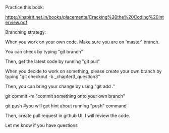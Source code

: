 Practice this book:

https://inspirit.net.in/books/placements/Cracking%20the%20Coding%20Interview.pdf

Branching strategy:

When you work on your own code. Make sure you are on 'master' branch.

You can check by typing "git branch"

Then, get the latest code by running "git pull"

When you decide to work on something, please create your own branch by typing "git checkout -b <yourname>_chapter3_question3"

Then, you can bring your change by using "git add ."

git commit -m "commit something onto your own branch"

git push #you will get hint about running "push" command

Then, create pull request in github UI. I will review the code.

Let me know if you have questions



